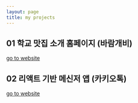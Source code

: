 ```yaml
---
layout: page
title: my projects
---
```


## 01 학교 맛집 소개 홈페이지 (바람개비)

[go to website](https://bbumjun.github.io/baramgabi/)

## 02 리액트 기반 메신저 앱 (카키오톡)

[go to website](https://kakiotalk.now.sh/)
